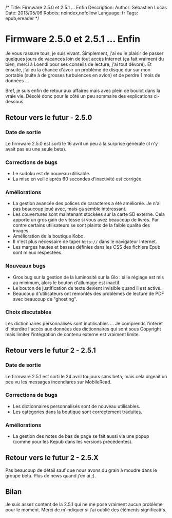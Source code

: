 /*
Title: Firmware 2.5.0 et 2.5.1 ... Enfin
Description: 
Author: Sébastien Lucas
Date: 2013/05/06
Robots: noindex,nofollow
Language: fr
Tags: epub,ereader
*/
# Firmware 2.5.0 et 2.5.1 ... Enfin

Je vous rassure tous, je suis vivant. Simplement, j'ai eu le plaisir de passer quelques jours de vacances loin de tout accès Internet (ça fait vraiment du bien, merci à Loendi pour ses conseils de lecture, j'ai tout dévoré). Et ensuite, j'ai eu la chance d'avoir un problème de disque dur sur mon portable (suite à de grosses turbulences en avion) et de perdre 1 mois de données ...

Bref, je suis enfin de retour aux affaires mais avec plein de boulot dans la vraie vie. Désolé donc pour le côté un peu sommaire des explications ci-dessous.

## Retour vers le futur - 2.5.0

### Date de sortie
Le firmware 2.5.0 est sorti le 16 avril un peu à la surprise générale (il n'y avait pas eu une seule beta).

### Corrections de bugs

*	Le sudoku est de nouveau utilisable.
*	La mise en veille après 60 secondes d'inactivité est corrigée.

### Améliorations

*	La gestion avancée des polices de caractères a été améliorée. Je n'ai pas beaucoup joué avec, mais ça semble intéressant.
*	Les couvertures sont maintenant stockées sur la carte SD externe. Cela apporte un gros gain de vitesse si vous avez beaucoup de livres. Par contre certains utilisateurs se sont plaints de la faible qualité des images.
*	Amélioration de la boutique Kobo.
*	Il n'est plus nécessaire de taper `http://` dans le navigateur Internet.
*	Les marges hautes et basses définies dans les CSS des fichiers Epub sont mieux respectées.

### Nouveaux bugs

*	Gros bug sur la gestion de la luminosité sur la Glo : si le réglage est mis au minimum, alors le bouton d'allumage est inactif.
*	Le bouton de justification de texte devient invisible quand il est activé.
*	Beaucoup d'utilisateurs ont remontés des problèmes de lecture de PDF avec beaucoup de "ghosting".

### Choix discutables

Les dictionnaires personnalisés sont inutilisables ... Je comprends l'intérêt d'interdire l'accès aux données des dictionnaires qui sont sous Copyright mais limiter l'intégration de contenu externe est vraiment limite.

##  Retour vers le futur 2 - 2.5.1 

### Date de sortie
Le firmware 2.5.1 est sorti le 24 avril toujours sans beta, mais cela urgeait un peu vu les messages incendiares sur MobileRead.

### Corrections de bugs

*	Les dictionnaires personnalisés sont de nouveau utilisables.
*	Les catégories dans la boutique sont correctement traduites.

### Améliorations

*	La gestion des notes de bas de page se fait aussi via une popup (comme pour les Kepub dans les versions précédentes).

##  Retour vers le futur 2 - 2.5.X 

Pas beaucoup de détail sauf que nous avons du grain à moudre dans le groupe beta. Plus de news quand j'en ai ;).

## Bilan

Je suis assez content de la 2.5.1 qui ne me pose vraiment aucun problème pour le moment. Merci de m'indiquer si j'ai oublié des éléments significatifs.
